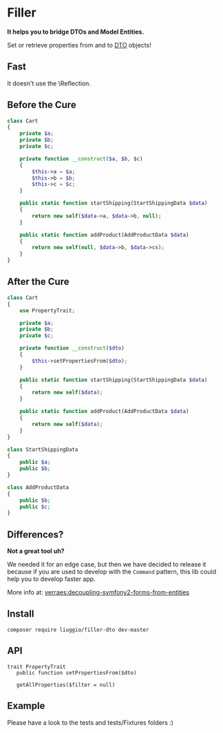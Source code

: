 Filler
======

**It helps you to bridge DTOs and Model Entities.**

Set or retrieve properties from and to [DTO](http://en.wikipedia.org/wiki/Data_transfer_object) objects!

## Fast

It doesn't use the \Reflection.

## Before the Cure

``` php
class Cart
{
    private $a;
    private $b;
    private $c;

    private function __construct($a, $b, $c)
    {
        $this->a = $a;
        $this->b = $b;
        $this->c = $c;
    }

    public static function startShipping(StartShippingData $data)
    {
        return new self($data->a, $data->b, null);
    }

    public static function addProduct(AddProductData $data)
    {
        return new self(null, $data->b, $data->cs);
    }
}
```

## After the Cure

``` php
class Cart
{
    use PropertyTrait;

    private $a;
    private $b;
    private $c;

    private function __construct($dto)
    {
        $this->setPropertiesFrom($dto);
    }

    public static function startShipping(StartShippingData $data)
    {
        return new self($data);
    }

    public static function addProduct(AddProductData $data)
    {
        return new self($data);
    }
}

class StartShippingData
{
    public $a;
    public $b;
}

class AddProductData
{
    public $b;
    public $c;
}
```

## Differences?

**Not a great tool uh?**

We needed it for an edge case,
but then we have decided to release it  because
if you are used to develop with the `Command` pattern, this lib could help you to develop faster app.

More info at: [verraes:decoupling-symfony2-forms-from-entities](http://verraes.net/2013/04/decoupling-symfony2-forms-from-entities/)

## Install

`composer require liuggio/filler-dto dev-master`

## API

```
trait PropertyTrait
   public function setPropertiesFrom($dto)

   getAllProperties($filter = null)
```


## Example

Please have a look to the tests and tests/Fixtures folders :)